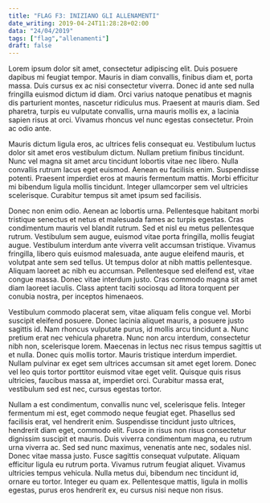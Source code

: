 ```yaml
---
title: "FLAG F3: INIZIANO GLI ALLENAMENTI"
date_writing: 2019-04-24T11:28:28+02:00
data: "24/04/2019"
tags: ["flag","allenamenti"]
draft: false
---
```


Lorem ipsum dolor sit amet, consectetur adipiscing elit. Duis posuere dapibus mi feugiat tempor. Mauris in diam convallis, finibus diam et, porta massa. Duis cursus ex ac nisi consectetur viverra. Donec id ante sed nulla fringilla euismod dictum id diam. Orci varius natoque penatibus et magnis dis parturient montes, nascetur ridiculus mus. Praesent at mauris diam. Sed pharetra, turpis eu vulputate convallis, urna mauris mollis ex, a lacinia sapien risus at orci. Vivamus rhoncus vel nunc egestas consectetur. Proin ac odio ante.  

Mauris dictum ligula eros, ac ultrices felis consequat eu. Vestibulum luctus dolor sit amet eros vestibulum dictum. Nullam pretium finibus tincidunt. Nunc vel magna sit amet arcu tincidunt lobortis vitae nec libero. Nulla convallis rutrum lacus eget euismod. Aenean eu facilisis enim. Suspendisse potenti. Praesent imperdiet eros at mauris fermentum mattis. Morbi efficitur mi bibendum ligula mollis tincidunt. Integer ullamcorper sem vel ultricies scelerisque. Curabitur tempus sit amet ipsum sed facilisis.  

Donec non enim odio. Aenean ac lobortis urna. Pellentesque habitant morbi tristique senectus et netus et malesuada fames ac turpis egestas. Cras condimentum mauris vel blandit rutrum. Sed et nisl eu metus pellentesque rutrum. Vestibulum sem augue, euismod vitae porta fringilla, mollis feugiat augue. Vestibulum interdum ante viverra velit accumsan tristique. Vivamus fringilla, libero quis euismod malesuada, ante augue eleifend mauris, et volutpat ante sem sed tellus. Ut tempus dolor at nibh mattis pellentesque. Aliquam laoreet ac nibh eu accumsan. Pellentesque sed eleifend est, vitae congue massa. Donec vitae interdum justo. Cras commodo magna sit amet diam laoreet iaculis. Class aptent taciti sociosqu ad litora torquent per conubia nostra, per inceptos himenaeos.  

Vestibulum commodo placerat sem, vitae aliquam felis congue vel. Morbi suscipit eleifend posuere. Donec lacinia aliquet mauris, a posuere justo sagittis id. Nam rhoncus vulputate purus, id mollis arcu tincidunt a. Nunc pretium erat nec vehicula pharetra. Nunc non arcu interdum, consectetur nibh non, scelerisque lorem. Maecenas in lectus nec risus tempus sagittis ut et nulla. Donec quis mollis tortor. Mauris tristique interdum imperdiet. Nullam pulvinar ex eget sem ultrices accumsan sit amet eget lorem. Donec vel leo quis tortor porttitor euismod vitae eget velit. Quisque quis risus ultricies, faucibus massa at, imperdiet orci. Curabitur massa erat, vestibulum sed est nec, cursus egestas tortor.  

Nullam a est condimentum, convallis nunc vel, scelerisque felis. Integer fermentum mi est, eget commodo neque feugiat eget. Phasellus sed facilisis erat, vel hendrerit enim. Suspendisse tincidunt justo ultrices, hendrerit diam eget, commodo elit. Fusce in risus non risus consectetur dignissim suscipit et mauris. Duis viverra condimentum magna, eu rutrum urna viverra ac. Sed sed nunc maximus, venenatis ante nec, sodales nisl. Donec vitae massa justo. Fusce sagittis consequat vulputate. Aliquam efficitur ligula eu rutrum porta. Vivamus rutrum feugiat aliquet. Vivamus ultricies tempus vehicula. Nulla metus dui, bibendum nec tincidunt id, ornare eu tortor. Integer eu quam ex. Pellentesque mattis, ligula in mollis egestas, purus eros hendrerit ex, eu cursus nisi neque non risus.  
  

  